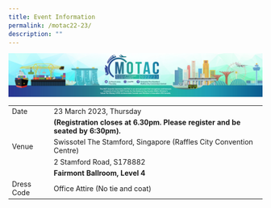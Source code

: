 ```yaml
---
title: Event Information
permalink: /motac22-23/
description: ""
---
```

![kv](/images/hero.png)

|  |  | 
| -------- | -------- |
| Date     | 23 March 2023, Thursday     |
|      | **(Registration closes at 6.30pm. Please register and be seated by 6:30pm).**  |
| Venue     | Swissotel The Stamford, Singapore (Raffles City Convention Centre)     |
|      | 2 Stamford Road, S178882     |
|      | **Fairmont Ballroom, Level 4**      |
| Dress Code    | Office Attire (No tie and coat)     |


